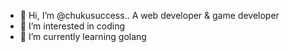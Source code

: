 - 👋 Hi, I’m @chukusuccess.. A web developer & game developer
- 👀 I’m interested in coding
- 🌱 I’m currently learning golang

<!---
chukusuccess/chukusuccess is a ✨ special ✨ repository because its `README.md` (this file) appears on your GitHub profile.
You can click the Preview link to take a look at your changes.
--->
